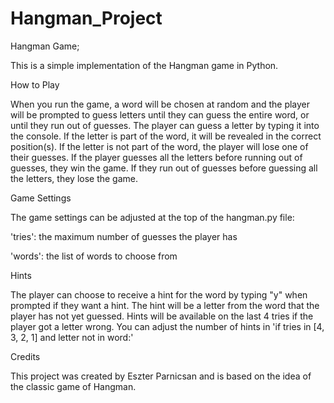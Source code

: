 # Hangman_Project
Hangman Game;

This is a simple implementation of the Hangman game in Python.

How to Play

When you run the game, a word will be chosen at random and the player will be prompted to guess letters until they can guess the entire word, or until they run out of guesses.
The player can guess a letter by typing it into the console. If the letter is part of the word, it will be revealed in the correct position(s). If the letter is not part of the word, the player will lose one of their guesses.
If the player guesses all the letters before running out of guesses, they win the game. If they run out of guesses before guessing all the letters, they lose the game.

Game Settings

The game settings can be adjusted at the top of the hangman.py file:

'tries': the maximum number of guesses the player has

'words': the list of words to choose from


Hints

The player can choose to receive a hint for the word by typing "y" when prompted if they want a hint. The hint will be a letter from the word that the player has not yet guessed.
Hints will be available on the last 4 tries if the player got a letter wrong. 
You can adjust the number of hints in 'if tries in [4, 3, 2, 1] and letter not in word:'


Credits

This project was created by Eszter Parnicsan and is based on the idea of the classic game of Hangman.
